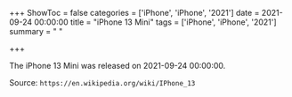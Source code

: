 +++
ShowToc = false
categories = ['iPhone', 'iPhone', '2021']
date = 2021-09-24 00:00:00
title = "iPhone 13 Mini"
tags = ['iPhone', 'iPhone', '2021']
summary = " "

+++

The iPhone 13 Mini was released on 2021-09-24 00:00:00.

Source: `https://en.wikipedia.org/wiki/IPhone_13`


